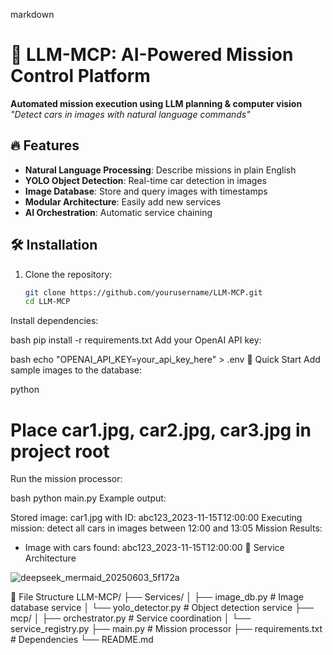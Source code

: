 markdown
# 🚀 LLM-MCP: AI-Powered Mission Control Platform

**Automated mission execution using LLM planning & computer vision**  
*"Detect cars in images with natural language commands"*

## 🔥 Features

- **Natural Language Processing**: Describe missions in plain English
- **YOLO Object Detection**: Real-time car detection in images
- **Image Database**: Store and query images with timestamps
- **Modular Architecture**: Easily add new services
- **AI Orchestration**: Automatic service chaining

## 🛠️ Installation

1. Clone the repository:
   ```bash
   git clone https://github.com/yourusername/LLM-MCP.git
   cd LLM-MCP
Install dependencies:

bash
pip install -r requirements.txt
Add your OpenAI API key:

bash
echo "OPENAI_API_KEY=your_api_key_here" > .env
🚦 Quick Start
Add sample images to the database:

python
# Place car1.jpg, car2.jpg, car3.jpg in project root
Run the mission processor:

bash
python main.py
Example output:

Stored image: car1.jpg with ID: abc123_2023-11-15T12:00:00
Executing mission: detect all cars in images between 12:00 and 13:05
Mission Results:
- Image with cars found: abc123_2023-11-15T12:00:00
🧩 Service Architecture

![deepseek_mermaid_20250603_5f172a](https://github.com/user-attachments/assets/88063117-a8ab-420d-af23-63af4e1b7443)





📂 File Structure
LLM-MCP/
├── Services/
│   ├── image_db.py       # Image database service
│   └── yolo_detector.py  # Object detection service
├── mcp/
│   ├── orchestrator.py   # Service coordination
│   └── service_registry.py
├── main.py              # Mission processor
├── requirements.txt     # Dependencies
└── README.md
